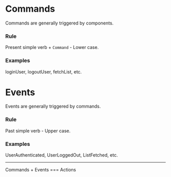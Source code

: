 # Commands
Commands are generally triggered by components.

### Rule
Present simple verb + `Command` - Lower case.

### Examples

loginUser, logoutUser, fetchList, etc.


# Events
Events are generally triggered by commands.

### Rule
Past simple verb - Upper case.

### Examples

UserAuthenticated, UserLoggedOut, ListFetched, etc.

--- 

Commands + Events === Actions

 
